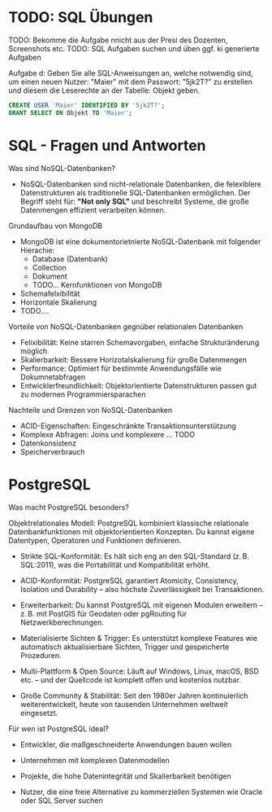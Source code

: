 # TODO: SQL Übungen

TODO: Bekomme die Aufgabe nnicht aus der Presi des Dozenten, Screenshots etc.
TODO: SQL Aufgaben suchen und üben ggf. ki generierte Aufgaben


Aufgabe d: Geben Sie alle SQL-Anweisungen an, welche notwendig sind, um einen neuen Nutzer: "Maier" mit dem Passwort: "5jk2T?" zu erstellen und diesem die Leserechte an der Tabelle: Objekt geben.
````SQL
CREATE USER 'Maier' IDENTIFIED BY '5jk2T?';
GRANT SELECT ON Objekt TO 'Maier';
````

# SQL - Fragen und Antworten
Was sind NoSQL-Datenbanken?

- NoSQL-Datenbanken sind nicht-relationale Datenbanken, die felexiblere Datenstrukturen als traditionelle SQL-Datenbanken ermöglichen. Der Begriff steht für: **"Not only SQL"** und beschreibt Systeme, die große Datenmengen effizient verarbeiten können.

Grundaufbau von MongoDB
- MongoDB ist eine dokumentorietnierte NoSQL-Datenbank mit folgender Hierachie:
    - Database (Datenbank)
    - Collection
    - Dokument
    - TODO...
Kernfunktionen von MongoDB
- Schemafelxibilität
- Horizontale Skalierung
- TODO....

Vorteile von NoSQL-Datenbanken gegnüber relationalen Datenbanken
- Felixibilität: Keine starren Schemavorgaben, einfache Strukturänderung möglich
- Skalierbarkeit: Bessere Horizotalskalierung für große Datenmengen
- Performance: Optimiert für bestimmte Anwendungsfälle wie Dokumnetabfragen
- Entwicklerfreundlichkeit: Objektorientierte Datenstrukturen passen gut zu modernen Programmiersparachen

Nachteile und Grenzen von NoSQL-Datenbanken
- ACID-Eigenschaften: Eingeschränkte Transaktionsunterstützung
- Komplexe Abfragen: Joins und komplexere ... TODO
- Datenkonsistenz
- Speicherverbrauch

# PostgreSQL
Was macht PostgreSQL besonders?

Objektrelationales Modell: PostgreSQL kombiniert klassische relationale Datenbankfunktionen mit objektorientierten Konzepten. Du kannst eigene Datentypen, Operatoren und Funktionen definieren.

- Strikte SQL-Konformität: Es hält sich eng an den SQL-Standard (z. B. SQL:2011), was die Portabilität und Kompatibilität erhöht.

- ACID-Konformität: PostgreSQL garantiert Atomicity, Consistency, Isolation und Durability – also höchste Zuverlässigkeit bei Transaktionen.

- Erweiterbarkeit: Du kannst PostgreSQL mit eigenen Modulen erweitern – z. B. mit PostGIS für Geodaten oder pgRouting für Netzwerkberechnungen.

- Materialisierte Sichten & Trigger: Es unterstützt komplexe Features wie automatisch aktualisierbare Sichten, Trigger und gespeicherte Prozeduren.

- Multi-Plattform & Open Source: Läuft auf Windows, Linux, macOS, BSD etc. – und der Quellcode ist komplett offen und kostenlos nutzbar.

- Große Community & Stabilität: Seit den 1980er Jahren kontinuierlich weiterentwickelt, heute von tausenden Unternehmen weltweit eingesetzt.

Für wen ist PostgreSQL ideal?
- Entwickler, die maßgeschneiderte Anwendungen bauen wollen

- Unternehmen mit komplexen Datenmodellen

- Projekte, die hohe Datenintegrität und Skalierbarkeit benötigen

- Nutzer, die eine freie Alternative zu kommerziellen Systemen wie Oracle oder SQL Server suchen